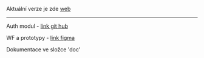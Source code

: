 
Aktuální verze je zde [web](https://items.d2ey22r11l2pi7.amplifyapp.com/)


----
Auth modul - [link git hub](https://github.com/AnnaKachmasheva/inventory-system/tree/master)

WF a prototypy -  [link figma](https://www.figma.com/file/FuUuUEmxrRD8xFPQ4piWXh/bp?type=design&node-id=45%3A2551&mode=design&t=9TmJir2O9HNrKfbQ-1)

Dokumentace ve složce 'doc'